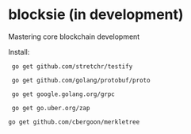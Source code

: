# blocksie (in development)
Mastering core blockchain development

Install:

``` go get github.com/stretchr/testify```


``` go get github.com/golang/protobuf/proto```


``` go get google.golang.org/grpc```


``` go get go.uber.org/zap```

```go get github.com/cbergoon/merkletree```
